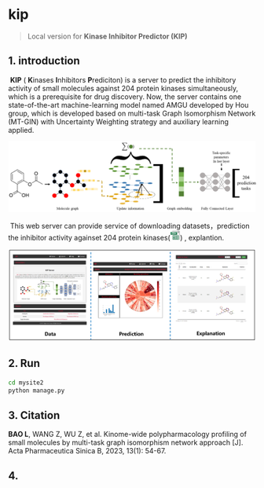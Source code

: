 # kip
> Local version for **Kinase Inhibitor Predictor (KIP)**

## 1. introduction
​    **KIP** ( **K**inases **I**nhibitors **P**rediciton) is a server to predict the inhibitory activity of small molecules against 204 protein kinases simultaneously, which is a prerequisite for drug discovery. Now, the server contains one state-of-the-art machine-learning model named AMGU developed by Hou group, which is developed based on multi-task Graph Isomorphism Network (MT-GIN) with Uncertainty Weighting strategy and auxiliary learning applied.

<img src="mysite2/static/img/GNN.png">

​	This web server can provide service of downloading datasets，prediction the inhibitor activity againset 204 protein kinases(<a href="mysite2/static/file/UniProt.csv"><img src="mysite2\static\img\csv.png" width=4%></a>) , explantion.

<img src="mysite2/static/img/function.bmp">

## 2. Run

```bash
cd mysite2
python manage.py
```

## 3. Citation

**BAO L**, WANG Z, WU Z, et al. Kinome-wide polypharmacology profiling of small molecules by multi-task graph isomorphism network approach [J]. Acta Pharmaceutica Sinica B, 2023, 13(1): 54-67. 

## 4. 
